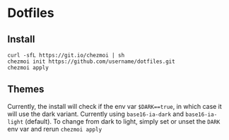 # Dotfiles
## Install
```
curl -sfL https://git.io/chezmoi | sh
chezmoi init https://github.com/username/dotfiles.git
chezmoi apply
```
## Themes
Currently, the install will check if the env var `$DARK==true`, in which case it will use the dark variant. Currently using `base16-ia-dark` and `base16-ia-light` (default). To change from dark to light, simply set or unset the `DARK` env var and rerun `chezmoi apply`
